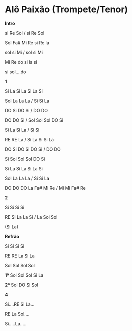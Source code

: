 # **Alô Paixão (Trompete/Tenor)**

**Intro**

si Re Sol / si Re Sol

Sol Fa# Mi Re si Re la

sol si Mi / sol si Mi

Mi Re do si la si

si sol....do

**1**

Si La Si La Si La Si

Sol La La La / Si Si La

DO Si DO Si / DO DO

DO DO Si / Sol Sol Sol DO Si

Si La Si La / Si Si

RE RE La / Si La Si Si La

DO Si DO Si DO Si / DO DO

Si Sol Sol Sol DO Si

Si La Si La Si La Si

Sol La La La / Si Si La

DO DO DO La Fa# Mi Re / Mi Mi Fa# Re

**2**

Si Si Si Si

RE Si La La Si / La Sol Sol

(Si La)

**Refrão**

Si Si Si Si

RE RE La Si La

Sol Sol Sol Sol

**1ª** Sol Sol Sol Si La

**2ª** Sol DO Si Sol

**4**

Si....RE Si La...

RE La Sol....

Si.....La.....